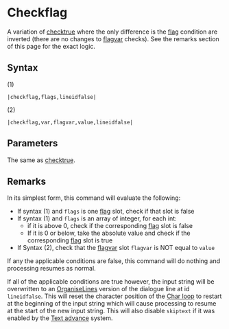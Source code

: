 # Checkflag

A variation of [checktrue](Checktrue.md) where the only difference is the [flag](../../Flags%20arrays/flags.md) condition are inverted (there are no changes to [flagvar](../../Flags%20arrays/flagvar.md) checks). See the remarks section of this page for the exact logic.

## Syntax

(1)

````
|checkflag,flags,lineidfalse|
````

(2)

````
|checkflag,var,flagvar,value,lineidfalse|
````

## Parameters

The same as [checktrue](Checktrue.md).

## Remarks

In its simplest form, this command will evaluate the following:

* If syntax (1) and `flags` is one [flag](../../Flags%20arrays/flags.md) slot, check if that slot is false
* If syntax (1) and `flags` is an array of integer, for each int:
    * if it is above 0, check if the corresponding [flag](../../Flags%20arrays/flags.md) slot is false
    * If it is 0 or below, take the absolute value and check if the corresponding [flag](../../Flags%20arrays/flags.md) slot is true
* If Syntax (2), check that the [flagvar](../../Flags%20arrays/flagvar.md) slot `flagvar` is NOT equal to `value`

If any the applicable conditions are false, this command will do nothing and processing resumes as normal.

If all of the applicable conditions are true however, the input string will be overwritten to an [OrganiseLines](../Related%20Systems/Automatic%20Line%20Breaks/OrganiseLines.md) version of the dialogue line at id `lineidfalse`. This will reset the character position of the [Char loop](../Life%20Cycle.md#char-loop) to restart at the beginning of the input string which will cause processing to resume at the start of the new input string. This will also disable `skiptext` if it was enabled by the [Text advance](../Related%20Systems/Text%20advance.md) system.
